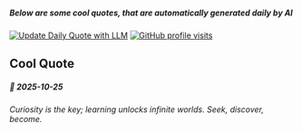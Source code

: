 ##### Below are some cool quotes, that are automatically generated daily by AI

[![Update Daily Quote with LLM](https://github.com/bedead/bedead/actions/workflows/daily-quote.yml/badge.svg?event=workflow_dispatch)](https://github.com/bedead/bedead/actions/workflows/daily-quote.yml)
[![GitHub profile visits](https://komarev.com/ghpvc/?username=bedead&color=brightgreen&abbreviated=true)](https://github.com/bedead)

## Cool Quote

<!-- QUOTE:START -->
##### 🌟 *2025-10-25*

###### Curiosity is the key; learning unlocks infinite worlds. Seek, discover, become.
<!-- QUOTE:END -->